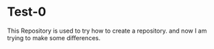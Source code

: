 # Test-0
This Repository is used to try how to create a repository.
and now I am trying to make some differences.
